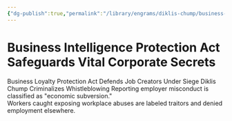 ```yaml
---
{"dg-publish":true,"permalink":"/library/engrams/diklis-chump/business-intelligence-protection-act-safeguards-vital-corporate-secrets/","tags":["DC/Monopoly","DC/AS3"]}
---
```


# Business Intelligence Protection Act Safeguards Vital Corporate Secrets
Business Loyalty Protection Act Defends Job Creators Under Siege
Diklis Chump Criminalizes Whistleblowing
Reporting employer misconduct is classified as "economic subversion."  
Workers caught exposing workplace abuses are labeled traitors and denied employment elsewhere.
